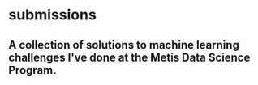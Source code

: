 submissions
===========
## A collection of solutions to machine learning challenges I've done at the Metis Data Science Program. 
